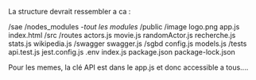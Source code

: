 La structure devrait ressembler a ca : 

/sae
    /nodes_modules
        -*tout les modules*
    /public
        /image
            logo.png
        app.js
        index.html
    /src
        /routes
            actors.js
            movie.js
            randomActor.js
            recherche.js
            stats.js
            wikipedia.js
        /swagger
            swagger.js
        /sgbd
            config.js
            models.js
    /tests
        api.test.js
        jest.config.js
    .env
    index.js
    package.json
    package-lock.json

Pour les memes, la clé API est dans le app.js et donc accessible a tous....